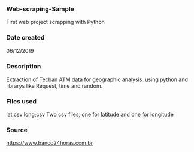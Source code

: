 ### Web-scraping-Sample
First web project scrapping with Python

### Date created
06/12/2019

### Description
Extraction of Tecban ATM data for geographic analysis, using python and librarys like Request, time and random.

### Files used
lat.csv long;csv Two csv files, one for latitude and one for longitude

### Source
https://www.banco24horas.com.br
